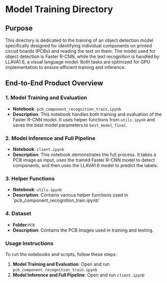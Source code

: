 # Model Training Directory

## Purpose
This directory is dedicated to the training of an object detection model specifically designed for identifying individual components on printed circuit boards (PCBs) and reading the text on them. The model used for object detection is Faster R-CNN, while the text recognition is handled by LLAVA1.6, a visual language model. Both tasks are optimized for GPU implementation to ensure efficient training and inference.

## End-to-End Product Overview

### 1. Model Training and Evaluation
- **Notebook**: `pcb_component_recognition_train.ipynb`
- **Description**: This notebook handles both training and evaluation of the Faster R-CNN model. It uses helper functions from `utils.ipynb` and saves the best model parameters to `best_model_final`.

### 2. Model Inference and Full Pipeline
- **Notebook**: `client.ipynb`
- **Description**: This notebook demonstrates the full process. It takes a PCB image as input, uses the trained Faster R-CNN model to detect components, and then uses the LLAVA1.6 model to predict the labels.

### 3. Helper Functions
- **Notebook**: `utils.ipynb`
- **Description**: Contains various helper functions used in 'pcb_component_recognition_train.ipynb'

### 4. Dataset
- **Folder**:`PCB`
- **Description**: Contains the PCB Images used in training and testing.


### Usage Instructions
To run the notebooks and scripts, follow these steps:
1. **Model Training and Evaluation**: Open and run `pcb_component_recognition_train.ipynb`
2. **Model Inference and Full Pipeline**: Open and run `client.ipynb`
